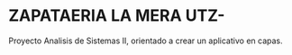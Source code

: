 # ZAPATAERIA LA MERA UTZ-
Proyecto Analisis de Sistemas II, orientado a crear un aplicativo en capas.
